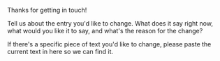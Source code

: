 Thanks for getting in touch!

Tell us about the entry you'd like to change.  What does it say right now, what would you like it to say, and what's the reason for the change?

If there's a specific piece of text you'd like to change, please paste the current text in here so we can find it.